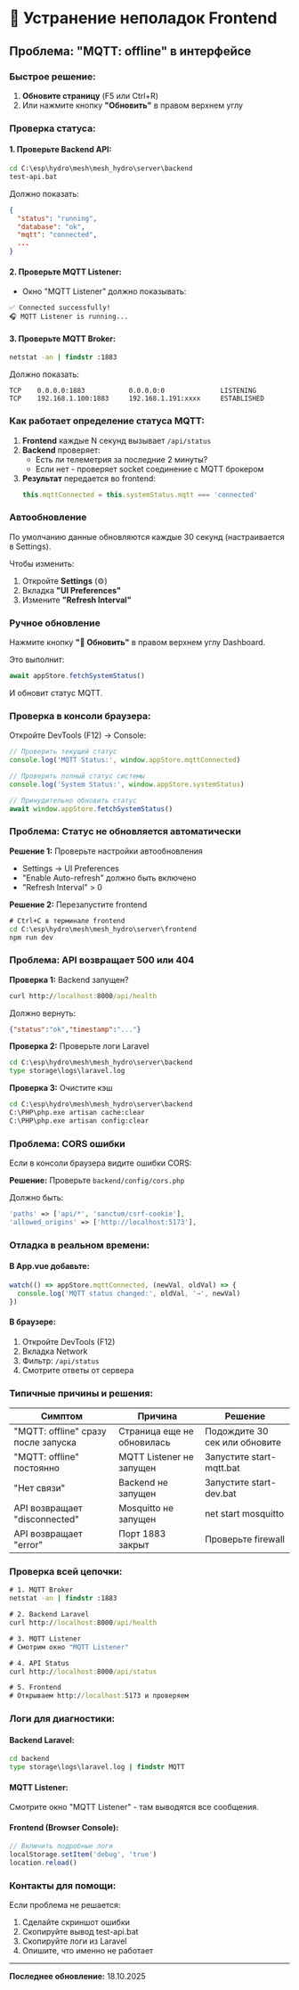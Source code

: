 # 🔧 Устранение неполадок Frontend

## Проблема: "MQTT: offline" в интерфейсе

### Быстрое решение:

1. **Обновите страницу** (F5 или Ctrl+R)
2. Или нажмите кнопку **"Обновить"** в правом верхнем углу

### Проверка статуса:

#### 1. Проверьте Backend API:
```cmd
cd C:\esp\hydro\mesh\mesh_hydro\server\backend
test-api.bat
```

Должно показать:
```json
{
  "status": "running",
  "database": "ok",
  "mqtt": "connected",
  ...
}
```

#### 2. Проверьте MQTT Listener:
- Окно "MQTT Listener" должно показывать:
```
✅ Connected successfully!
🎧 MQTT Listener is running...
```

#### 3. Проверьте MQTT Broker:
```cmd
netstat -an | findstr :1883
```

Должно показать:
```
TCP    0.0.0.0:1883           0.0.0.0:0              LISTENING
TCP    192.168.1.100:1883     192.168.1.191:xxxx     ESTABLISHED
```

### Как работает определение статуса MQTT:

1. **Frontend** каждые N секунд вызывает `/api/status`
2. **Backend** проверяет:
   - Есть ли телеметрия за последние 2 минуты?
   - Если нет - проверяет socket соединение с MQTT брокером
3. **Результат** передается во frontend:
   ```javascript
   this.mqttConnected = this.systemStatus.mqtt === 'connected'
   ```

### Автообновление

По умолчанию данные обновляются каждые 30 секунд (настраивается в Settings).

Чтобы изменить:
1. Откройте **Settings** (⚙️)
2. Вкладка **"UI Preferences"**
3. Измените **"Refresh Interval"**

### Ручное обновление

Нажмите кнопку **"🔄 Обновить"** в правом верхнем углу Dashboard.

Это выполнит:
```javascript
await appStore.fetchSystemStatus()
```

И обновит статус MQTT.

### Проверка в консоли браузера:

Откройте DevTools (F12) → Console:

```javascript
// Проверить текущий статус
console.log('MQTT Status:', window.appStore.mqttConnected)

// Проверить полный статус системы
console.log('System Status:', window.appStore.systemStatus)

// Принудительно обновить статус
await window.appStore.fetchSystemStatus()
```

### Проблема: Статус не обновляется автоматически

**Решение 1:** Проверьте настройки автообновления
- Settings → UI Preferences
- "Enable Auto-refresh" должно быть включено
- "Refresh Interval" > 0

**Решение 2:** Перезапустите frontend
```cmd
# Ctrl+C в терминале frontend
cd C:\esp\hydro\mesh\mesh_hydro\server\frontend
npm run dev
```

### Проблема: API возвращает 500 или 404

**Проверка 1:** Backend запущен?
```cmd
curl http://localhost:8000/api/health
```

Должно вернуть:
```json
{"status":"ok","timestamp":"..."}
```

**Проверка 2:** Проверьте логи Laravel
```cmd
cd C:\esp\hydro\mesh\mesh_hydro\server\backend
type storage\logs\laravel.log
```

**Проверка 3:** Очистите кэш
```cmd
cd C:\esp\hydro\mesh\mesh_hydro\server\backend
C:\PHP\php.exe artisan cache:clear
C:\PHP\php.exe artisan config:clear
```

### Проблема: CORS ошибки

Если в консоли браузера видите ошибки CORS:

**Решение:** Проверьте `backend/config/cors.php`

Должно быть:
```php
'paths' => ['api/*', 'sanctum/csrf-cookie'],
'allowed_origins' => ['http://localhost:5173'],
```

### Отладка в реальном времени:

#### В App.vue добавьте:
```javascript
watch(() => appStore.mqttConnected, (newVal, oldVal) => {
  console.log('MQTT status changed:', oldVal, '→', newVal)
})
```

#### В браузере:
1. Откройте DevTools (F12)
2. Вкладка Network
3. Фильтр: `/api/status`
4. Смотрите ответы от сервера

### Типичные причины и решения:

| Симптом | Причина | Решение |
|---------|---------|---------|
| "MQTT: offline" сразу после запуска | Страница еще не обновилась | Подождите 30 сек или обновите |
| "MQTT: offline" постоянно | MQTT Listener не запущен | Запустите start-mqtt.bat |
| "Нет связи" | Backend не запущен | Запустите start-dev.bat |
| API возвращает "disconnected" | Mosquitto не запущен | net start mosquitto |
| API возвращает "error" | Порт 1883 закрыт | Проверьте firewall |

### Проверка всей цепочки:

```cmd
# 1. MQTT Broker
netstat -an | findstr :1883

# 2. Backend Laravel
curl http://localhost:8000/api/health

# 3. MQTT Listener
# Смотрим окно "MQTT Listener"

# 4. API Status
curl http://localhost:8000/api/status

# 5. Frontend
# Открываем http://localhost:5173 и проверяем
```

### Логи для диагностики:

#### Backend Laravel:
```cmd
cd backend
type storage\logs\laravel.log | findstr MQTT
```

#### MQTT Listener:
Смотрите окно "MQTT Listener" - там выводятся все сообщения.

#### Frontend (Browser Console):
```javascript
// Включить подробные логи
localStorage.setItem('debug', 'true')
location.reload()
```

### Контакты для помощи:

Если проблема не решается:
1. Сделайте скриншот ошибки
2. Скопируйте вывод test-api.bat
3. Скопируйте логи из Laravel
4. Опишите, что именно не работает

---

**Последнее обновление:** 18.10.2025

